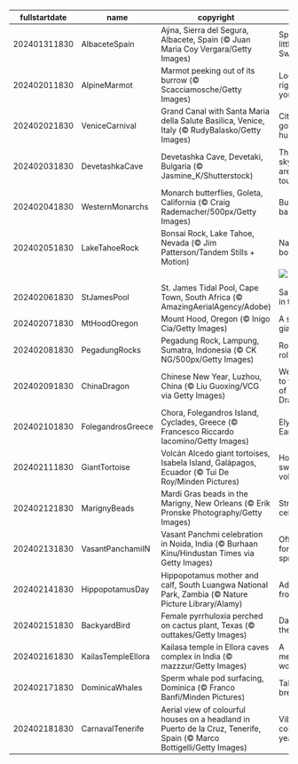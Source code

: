 |fullstartdate|name|copyright|title|image|
|--|--|--|--|--|
202401311830|AlbaceteSpain|Aýna, Sierra del Segura, Albacete, Spain (© Juan Maria Coy Vergara/Getty Images)|Spain's little Switzerland|![](/en-IN/2024/02/202401311830AlbaceteSpain.jpg)|
202402011830|AlpineMarmot|Marmot peeking out of its burrow (© Scacciamosche/Getty Images)|Looking right at you!|![](/en-IN/2024/02/202402011830AlpineMarmot.jpg)|
202402021830|VeniceCarnival|Grand Canal with Santa Maria della Salute Basilica, Venice, Italy (© RudyBalasko/Getty Images)|City of golden hues|![](/en-IN/2024/02/202402021830VeniceCarnival.jpg)|
202402031830|DevetashkaCave|Devetashka Cave, Devetaki, Bulgaria (© Jasmine_K/Shutterstock)|The skylights are a nice touch|![](/en-IN/2024/02/202402031830DevetashkaCave.jpg)|
202402041830|WesternMonarchs|Monarch butterflies, Goleta, California (© Craig Rademacher/500px/Getty Images)|Butterfly ballet|![](/en-IN/2024/02/202402041830WesternMonarchs.jpg)|
202402051830|LakeTahoeRock|Bonsai Rock, Lake Tahoe, Nevada (© Jim Patterson/Tandem Stills + Motion)|Nature's bonsai|![](/en-IN/2024/02/202402051830LakeTahoeRock.jpg)|
||||![](/en-IN/2024/02/.jpg)|
202402061830|StJamesPool|St. James Tidal Pool, Cape Town, South Africa (© AmazingAerialAgency/Adobe)|Sanctuary in the surf|![](/en-IN/2024/02/202402061830StJamesPool.jpg)|
202402071830|MtHoodOregon|Mount Hood, Oregon (© Inigo Cia/Getty Images)|A sleeping giant|![](/en-IN/2024/02/202402071830MtHoodOregon.jpg)|
202402081830|PegadungRocks|Pegadung Rock, Lampung, Sumatra, Indonesia (© CK NG/500px/Getty Images)|Rocks and roll|![](/en-IN/2024/02/202402081830PegadungRocks.jpg)|
202402091830|ChinaDragon|Chinese New Year, Luzhou, China (© Liu Guoxing/VCG via Getty Images)|Welcome to the Year of the Dragon!|![](/en-IN/2024/02/202402091830ChinaDragon.jpg)|
202402101830|FolegandrosGreece|Chora, Folegandros Island, Cyclades, Greece (© Francesco Riccardo Iacomino/Getty Images)|Elysium on Earth|![](/en-IN/2024/02/202402101830FolegandrosGreece.jpg)|
202402111830|GiantTortoise|Volcán Alcedo giant tortoises, Isabela Island, Galápagos, Ecuador (© Tui De Roy/Minden Pictures)|Home sweet volcano|![](/en-IN/2024/02/202402111830GiantTortoise.jpg)|
202402121830|MarignyBeads|Mardi Gras beads in the Marigny, New Orleans (© Erik Pronske Photography/Getty Images)|Strands of celebration|![](/en-IN/2024/02/202402121830MarignyBeads.jpg)|
202402131830|VasantPanchamiIN|Vasant Panchmi celebration in Noida, India (© Burhaan Kinu/Hindustan Times via Getty Images)|Offerings for the spring|![](/en-IN/2024/02/202402131830VasantPanchamiIN.jpg)|
202402141830|HippopotamusDay|Hippopotamus mother and calf, South Luangwa National Park, Zambia (© Nature Picture Library/Alamy)|Admire from afar!|![](/en-IN/2024/02/202402141830HippopotamusDay.jpg)|
202402151830|BackyardBird|Female pyrrhuloxia perched on cactus plant, Texas (© outtakes/Getty Images)|Dapper in the desert|![](/en-IN/2024/02/202402151830BackyardBird.jpg)|
202402161830|KailasTempleEllora|Kailasa temple in Ellora caves complex in India (© mazzzur/Getty Images)|A megalithic wonder|![](/en-IN/2024/02/202402161830KailasTempleEllora.jpg)|
202402171830|DominicaWhales|Sperm whale pod surfacing, Dominica (© Franco Banfi/Minden Pictures)|Taking a breather|![](/en-IN/2024/02/202402171830DominicaWhales.jpg)|
202402181830|CarnavalTenerife|Aerial view of colourful houses on a headland in Puerto de la Cruz, Tenerife, Spain (© Marco Bottigelli/Getty Images)|Vibrant colours all year round!|![](/en-IN/2024/02/202402181830CarnavalTenerife.jpg)|

